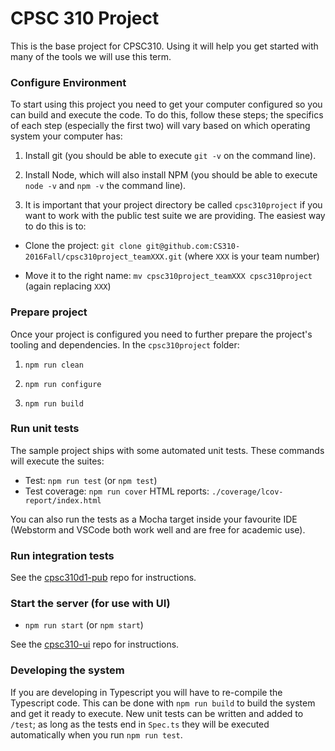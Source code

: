 # CPSC 310 Project

This is the base project for CPSC310. Using it will help you get started with many of the tools we will use this term.

### Configure Environment

To start using this project you need to get your computer configured so you can build and execute the code. To do this, follow these steps; the specifics of each step (especially the first two) will vary based on which operating system your computer has:

1. Install git (you should be able to execute ```git -v``` on the command line).

1. Install Node, which will also install NPM (you should be able to execute ```node -v``` and ```npm -v``` the command line).

1. It is important that your project directory be called ```cpsc310project``` if you want to work with the public test suite we are providing. The easiest way to do this is to:
  
 * Clone the project: ```git clone git@github.com:CS310-2016Fall/cpsc310project_teamXXX.git``` (where ```XXX``` is your team number)
 
 * Move it to the right name: ```mv cpsc310project_teamXXX cpsc310project``` (again replacing ```XXX```)


### Prepare project

Once your project is configured you need to further prepare the project's tooling and dependencies. In the ```cpsc310project``` folder:

1. ```npm run clean```

1. ```npm run configure```

1. ```npm run build```

### Run unit tests

The sample project ships with some automated unit tests. These commands will execute the suites:
 
* Test: ```npm run test``` (or ```npm test```)
* Test coverage: ```npm run cover``` HTML reports: ```./coverage/lcov-report/index.html```

You can also run the tests as a Mocha target inside your favourite IDE (Webstorm and VSCode both work well and are free for academic use).

### Run integration tests

See the [cpsc310d1-pub](https://github.com/CS310-2016Fall/cpsc310d1-pub) repo for instructions.

### Start the server (for use with UI)

* ```npm run start``` (or ```npm start```)

See the [cpsc310-ui](https://github.com/CS310-2016Fall/cpsc310ui) repo for instructions.

### Developing the system

If you are developing in Typescript you will have to re-compile the Typescript code. This can be done with ```npm run build``` to build the system and get it ready to execute. New unit tests can be written and added to ```/test```; as long as the tests end in ```Spec.ts``` they will be executed automatically when you run ```npm run test```.


